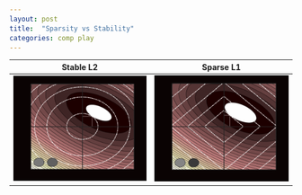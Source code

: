 ```yaml
---
layout: post
title:  "Sparsity vs Stability"
categories: comp play
---
```


Stable L2             |  Sparse L1
:-------------------------:|:-------------------------:
![](https://raw.githubusercontent.com/12345pnp/comp-play/gh-pages/assets/images/sparse_v_stable/L2_stable.gif)  |  ![](https://raw.githubusercontent.com/12345pnp/comp-play/gh-pages/assets/images/sparse_v_stable/L1_sparse.gif)
